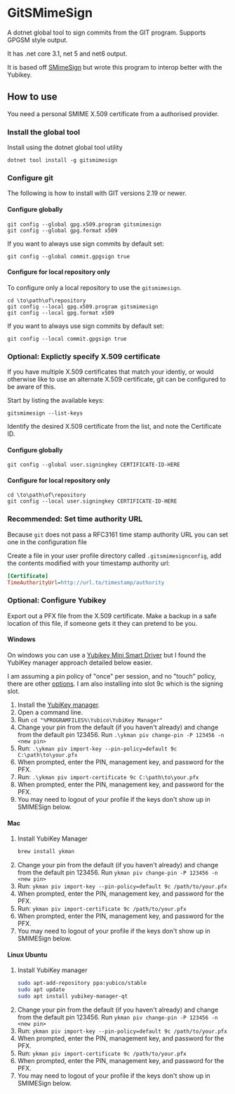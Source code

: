 # GitSMimeSign

A dotnet global tool to sign commits from the GIT program. Supports GPGSM style output.

It has .net core 3.1, net 5 and net6 output.

It is based off [SMimeSign](https://github.com/github/smimesign) but wrote this program to interop better with the Yubikey.

## How to use

You need a personal SMIME X.509 certificate from a authorised provider.

### Install the global tool

Install using the dotnet global tool utility

```Batchfile
dotnet tool install -g gitsmimesign
```

### Configure git

The following is how to install with GIT versions 2.19 or newer.

#### Configure globally

```Batchfile
git config --global gpg.x509.program gitsmimesign
git config --global gpg.format x509
```

If you want to always use sign commits by default set:

```Batchfile
git config --global commit.gpgsign true
```

#### Configure for local repository only

To configure only a local repository to use the `gitsmimesign`.

```Batchfile
cd \to\path\of\repository
git config --local gpg.x509.program gitsmimesign
git config --local gpg.format x509
```

If you want to always use sign commits by default set:

```Batchfile
git config --local commit.gpgsign true
```

### Optional: Explictly specify X.509 certificate

If you have multiple X.509 certificates that match your identiy, or would otherwise like to use an alternate X.509 certificate, git can be configured to be aware of this.

Start by listing the available keys:

```batchfile
gitsmimesign --list-keys
```

Identify the desired X.509 certificate from the list, and note the Certificate ID.

#### Configure globally

```batchfile
git config --global user.signingkey CERTIFICATE-ID-HERE
```

#### Configure for local repository only

```batchfile
cd \to\path\of\repository
git config --local user.signingkey CERTIFICATE-ID-HERE
```

### Recommended: Set time authority URL

Because `git` does not pass a RFC3161 time stamp authority URL you can set one in the configuration file

Create a file in your user profile directory called `.gitsmimesignconfig`, add the contents modified with your timestamp authority url:

```ini
[Certificate]
TimeAuthorityUrl=http://url.to/timestamp/authority
```

### Optional: Configure Yubikey

Export out a PFX file from the X.509 certificate. Make a backup in a safe location of this file, if someone gets it they can pretend to be you.

#### Windows

On windows you can use a [Yubikey Mini Smart Driver](https://support.yubico.com/support/solutions/articles/15000006456-yubikey-smart-card-deployment-guide#YubiKey_Minidriver_Installationies8o) but I found the YubiKey manager approach detailed below easier.

I am assuming a pin policy of "once" per session, and no "touch" policy, there are other [options](https://support.yubico.com/support/solutions/articles/15000012643-yubikey-manager-cli-ykman-user-manual#ykman_piv_import-keyk8p1yl). I am also installing into slot 9c which is the signing slot.  

1. Install the [YubiKey manager](https://developers.yubico.com/yubikey-manager-qt/).
1. Open a command line.
1. Run `cd "%PROGRAMFILES%\Yubico\YubiKey Manager"`
1. Change your pin from the default (if you haven't already) and change from the default pin 123456. Run `.\ykman piv change-pin -P 123456 -n <new pin>`
1. Run: `.\ykman piv import-key --pin-policy=default 9c C:\path\to\your.pfx`
1. When prompted, enter the PIN, management key, and password for the PFX.
1. Run: `.\ykman piv import-certificate 9c C:\path\to\your.pfx`
1. When prompted, enter the PIN, management key, and password for the PFX.
1. You may need to logout of your profile if the keys don't show up in SMIMESign below.

#### Mac

1. Install YubiKey Manager
   ```bash
   brew install ykman
   ```
1. Change your pin from the default (if you haven't already) and change from the default pin 123456. Run `ykman piv change-pin -P 123456 -n <new pin>`
1. Run: `ykman piv import-key --pin-policy=default 9c /path/to/your.pfx`
1. When prompted, enter the PIN, management key, and password for the PFX.
1. Run: `ykman piv import-certificate 9c /path/to/your.pfx`
1. When prompted, enter the PIN, management key, and password for the PFX.
1. You may need to logout of your profile if the keys don't show up in SMIMESign below.

#### Linux Ubuntu

1. Install YubiKey manager
   ```bash
   sudo apt-add-repository ppa:yubico/stable
   sudo apt update
   sudo apt install yubikey-manager-qt
   ```
1. Change your pin from the default (if you haven't already) and change from the default pin 123456. Run `ykman piv change-pin -P 123456 -n <new pin>`
1. Run: `ykman piv import-key --pin-policy=default 9c /path/to/your.pfx`
1. When prompted, enter the PIN, management key, and password for the PFX.
1. Run: `ykman piv import-certificate 9c /path/to/your.pfx`
1. When prompted, enter the PIN, management key, and password for the PFX.
1. You may need to logout of your profile if the keys don't show up in SMIMESign below.
